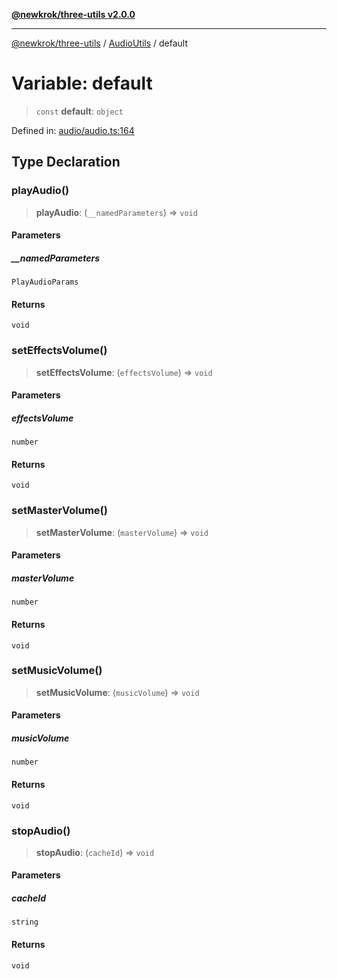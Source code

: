 [**@newkrok/three-utils v2.0.0**](../../../../README.md)

***

[@newkrok/three-utils](../../../../globals.md) / [AudioUtils](../README.md) / default

# Variable: default

> `const` **default**: `object`

Defined in: [audio/audio.ts:164](https://github.com/NewKrok/three-utils/blob/a38231b899f4eeb8c881d6a9f7248bab4e06755e/src/audio/audio.ts#L164)

## Type Declaration

### playAudio()

> **playAudio**: (`__namedParameters`) => `void`

#### Parameters

##### \_\_namedParameters

`PlayAudioParams`

#### Returns

`void`

### setEffectsVolume()

> **setEffectsVolume**: (`effectsVolume`) => `void`

#### Parameters

##### effectsVolume

`number`

#### Returns

`void`

### setMasterVolume()

> **setMasterVolume**: (`masterVolume`) => `void`

#### Parameters

##### masterVolume

`number`

#### Returns

`void`

### setMusicVolume()

> **setMusicVolume**: (`musicVolume`) => `void`

#### Parameters

##### musicVolume

`number`

#### Returns

`void`

### stopAudio()

> **stopAudio**: (`cacheId`) => `void`

#### Parameters

##### cacheId

`string`

#### Returns

`void`
